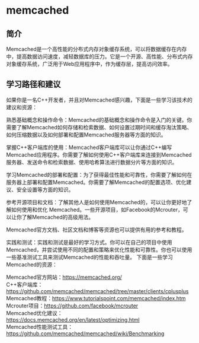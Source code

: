 # memcached

## 简介

Memcached是一个高性能的分布式内存对象缓存系统，可以将数据缓存在内存中，提高数据访问速度，减轻数据库的压力。它是一个开源、高性能、分布式内存对象缓存系统，广泛用于Web应用程序中，作为缓存层，提高访问效率。

## 学习路径和建议

如果你是一名C++开发者，并且对Memcached感兴趣，下面是一些学习该技术的建议和资源：

熟悉基础概念和操作命令：Memcached的基础概念和操作命令是入门的关键。你需要了解Memcached如何存储和检索数据、如何设置过期时间和缓存淘汰策略、如何压缩数据以及如何部署和配置Memcached服务器等方面的知识。

掌握C++客户端库的使用：Memcached客户端库可以让你通过C++编写Memcached应用程序。你需要了解如何使用C++客户端库来连接到Memcached服务器、发送命令和检索数据、使用哈希算法进行数据分片等方面的知识。

学习Memcached的部署和配置：为了获得最佳性能和可靠性，你需要了解如何在服务器上部署和配置Memcached。你需要了解Memcached的配置选项、优化建议、安全设置等方面的知识。

参考开源项目和文档：了解其他人是如何使用Memcached的，可以让你更好地了解如何使用和优化
Memcached。一些开源项目，如Facebook的Mcrouter，可以让你了解Memcached的高级用法。

Memcached官方文档、社区文档和博客等资源也可以提供有用的参考和教程。

实践和测试：实践和测试是最好的学习方式。你可以在自己的项目中使用Memcached，并尝试使用不同的配置和策略来优化性能和可靠性。你也可以使用一些基准测试工具来测试Memcached的性能和吞吐量。
下面是一些学习Memcached的资源：

Memcached官方网站：https://memcached.org/  
C++客户端库：https://github.com/memcached/memcached/tree/master/clients/cplusplus  
Memcached教程：https://www.tutorialspoint.com/memcached/index.htm  
Mcrouter项目：https://github.com/facebook/mcrouter  
Memcached优化建议：https://docs.memcached.org/en/latest/optimizing.html  
Memcached性能测试工具：https://github.com/memcached/memcached/wiki/Benchmarking  